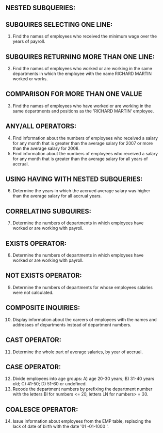 ## NESTED SUBQUERIES:

## SUBQUIRES SELECTING ONE LINE:

1. Find the names of employees who received the minimum wage over the years of payroll.

## SUBQUIRES RETURNING MORE THAN ONE LINE:

2. Find the names of employees who worked or are working in the same departments in which the employee with the name RICHARD MARTIN worked or works.

## COMPARISON FOR MORE THAN ONE VALUE

3. Find the names of employees who have worked or are working in the same departments and positions as the 'RICHARD MARTIN' employee.

## ANY/ALL OPERATORS:

4. Find information about the numbers of employees who received a salary for any month that is greater than the average salary for 2007 or more than the average salary for 2008.
5. Find information about the numbers of employees who received a salary for any month that is greater than the average salary for all years of accrual.

## USING HAVING WITH NESTED SUBQUERIES:

6. Determine the years in which the accrued average salary was higher than the average salary for all accrual years.

## CORRELATING SUBQUIRES:

7. Determine the numbers of departments in which employees have worked or are working with payroll.

## EXISTS OPERATOR:

8. Determine the numbers of departments in which employees have worked or are working with payroll.

## NOT EXISTS OPERATOR:

9. Determine the numbers of departments for whose employees salaries were not calculated.

## COMPOSITE INQUIRIES:

10. Display information about the careers of employees with the names and addresses of departments instead of department numbers.

## CAST OPERATOR:

11. Determine the whole part of average salaries, by year of accrual.

## CASE OPERATOR:

12. Divide employees into age groups: A) age 20-30 years; B) 31-40 years old; C) 41-50; D) 51-60 or undefined.
13. Recode the department numbers by prefixing the department number with the letters BI for numbers <= 20, letters LN for numbers> = 30.

## COALESCE OPERATOR:

14. Issue information about employees from the EMP table, replacing the lack of date of birth with the date '01 -01-1000 '.